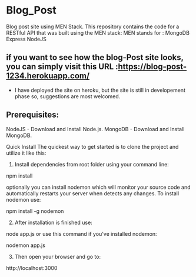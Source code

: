 # Blog_Post
Blog post site using MEN Stack.
This repository contains the code for a RESTful API that was built using the MEN stack:
MEN stands for :
MongoDB
Express
NodeJS

## if you want to see how the blog-Post site looks, you can simply visit this URL :https://blog-post-1234.herokuapp.com/
* I have deployed the site on heroku, but the site is still in developement phase so, suggestions are most welcomed.

## Prerequisites:
NodeJS - Download and Install Node.js.
MongoDB - Download and Install MongoDB.


Quick Install
The quickest way to get started is to clone the project and utilize it like this:

1. Install dependencies from root folder using your command line:

npm install

optionally you can install nodemon which will monitor your source code and automatically restarts your server when detects any changes. To install nodemon use:

npm install -g nodemon


2. After installation is finished use:

node app.js
or use this command if you've installed nodemon:

nodemon app.js

3. Then open your browser and go to:

http://localhost:3000
